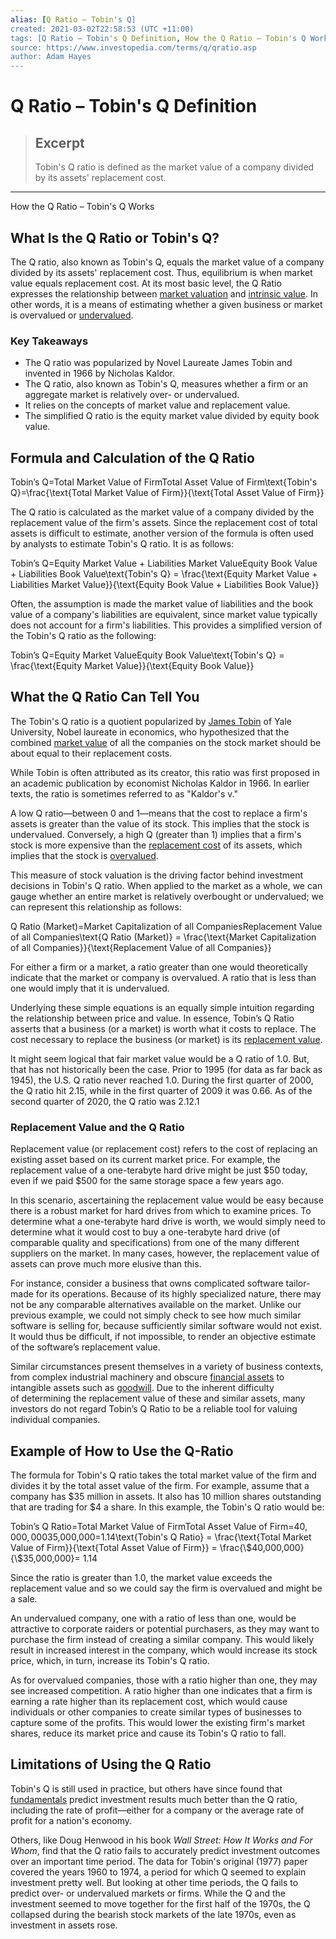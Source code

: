 ```yaml
---
alias: [Q Ratio – Tobin's Q]
created: 2021-03-02T22:58:53 (UTC +11:00)
tags: [Q Ratio – Tobin's Q Definition, How the Q Ratio – Tobin's Q Works]
source: https://www.investopedia.com/terms/q/qratio.asp
author: Adam Hayes
---
```


# Q Ratio – Tobin's Q Definition

> ## Excerpt
> Tobin's Q ratio is defined as the market value of a company divided by its assets' replacement cost.

---

How the Q Ratio – Tobin's Q Works
## What Is the Q Ratio or Tobin's Q?

The Q ratio, also known as Tobin's Q, equals the market value of a company divided by its assets' replacement cost. Thus, equilibrium is when market value equals replacement cost. At its most basic level, the Q Ratio expresses the relationship between [market valuation](https://www.investopedia.com/terms/m/marketvalue.asp) and [intrinsic value](https://www.investopedia.com/terms/i/intrinsicvalue.asp). In other words, it is a means of estimating whether a given business or market is overvalued or [undervalued](https://www.investopedia.com/terms/u/undervalued.asp).

### Key Takeaways

-   The Q ratio was popularized by Novel Laureate James Tobin and invented in 1966 by Nicholas Kaldor.
-   The Q ratio, also known as Tobin's Q, measures whether a firm or an aggregate market is relatively over- or undervalued.
-   It relies on the concepts of market value and replacement value.
-   The simplified Q ratio is the equity market value divided by equity book value.

## Formula and Calculation of the Q Ratio

Tobin’s Q\=Total Market Value of FirmTotal Asset Value of Firm\\text{Tobin's Q}=\\frac{\\text{Total Market Value of Firm}}{\\text{Total Asset Value of Firm}}

The Q ratio is calculated as the market value of a company divided by the replacement value of the firm's assets. Since the replacement cost of total assets is difficult to estimate, another version of the formula is often used by analysts to estimate Tobin's Q ratio. It is as follows:

Tobin’s Q\=Equity Market Value + Liabilities Market ValueEquity Book Value + Liabilities Book Value\\text{Tobin's Q} = \\frac{\\text{Equity Market Value + Liabilities Market Value}}{\\text{Equity Book Value + Liabilities Book Value}}

Often, the assumption is made the market value of liabilities and the book value of a company's liabilities are equivalent, since market value typically does not account for a firm's liabilities. This provides a simplified version of the Tobin's Q ratio as the following:

Tobin’s Q\=Equity Market ValueEquity Book Value\\text{Tobin's Q} = \\frac{\\text{Equity Market Value}}{\\text{Equity Book Value}}

## What the Q Ratio Can Tell You

The Tobin's Q ratio is a quotient popularized by [James Tobin](https://www.investopedia.com/terms/j/james-tobin.asp) of Yale University, Nobel laureate in economics, who hypothesized that the combined [market value](https://www.investopedia.com/terms/m/marketvalue.asp) of all the companies on the stock market should be about equal to their replacement costs.

While Tobin is often attributed as its creator, this ratio was first proposed in an academic publication by economist Nicholas Kaldor in 1966. In earlier texts, the ratio is sometimes referred to as "Kaldor's v."

A low Q ratio—between 0 and 1—means that the cost to replace a firm's assets is greater than the value of its stock. This implies that the stock is undervalued. Conversely, a high Q (greater than 1) implies that a firm's stock is more expensive than the [replacement cost](https://www.investopedia.com/terms/r/replacementcost.asp) of its assets, which implies that the stock is [overvalued](https://www.investopedia.com/terms/o/overvalued.asp).

This measure of stock valuation is the driving factor behind investment decisions in Tobin's Q ratio. When applied to the market as a whole, we can gauge whether an entire market is relatively overbought or undervalued; we can represent this relationship as follows:

Q Ratio (Market)\=Market Capitalization of all CompaniesReplacement Value of all Companies\\text{Q Ratio (Market)} = \\frac{\\text{Market Capitalization of all Companies}}{\\text{Replacement Value of all Companies}}

For either a firm or a market, a ratio greater than one would theoretically indicate that the market or company is overvalued. A ratio that is less than one would imply that it is undervalued.

Underlying these simple equations is an equally simple intuition regarding the relationship between price and value. In essence, Tobin’s Q Ratio asserts that a business (or a market) is worth what it costs to replace. The cost necessary to replace the business (or market) is its [replacement value](https://www.investopedia.com/terms/r/replacementcost.asp).

It might seem logical that fair market value would be a Q ratio of 1.0. But, that has not historically been the case. Prior to 1995 (for data as far back as 1945), the U.S. Q ratio never reached 1.0. During the first quarter of 2000, the Q ratio hit 2.15, while in the first quarter of 2009 it was 0.66. As of the second quarter of 2020, the Q ratio was 2.12.1

### Replacement Value and the Q Ratio

Replacement value (or replacement cost) refers to the cost of replacing an existing asset based on its current market price. For example, the replacement value of a one-terabyte hard drive might be just $50 today, even if we paid $500 for the same storage space a few years ago.

In this scenario, ascertaining the replacement value would be easy because there is a robust market for hard drives from which to examine prices. To determine what a one-terabyte hard drive is worth, we would simply need to determine what it would cost to buy a one-terabyte hard drive (of comparable quality and specifications) from one of the many different suppliers on the market. In many cases, however, the replacement value of assets can prove much more elusive than this.

For instance, consider a business that owns complicated software tailor-made for its operations. Because of its highly specialized nature, there may not be any comparable alternatives available on the market. Unlike our previous example, we could not simply check to see how much similar software is selling for, because sufficiently similar software would not exist. It would thus be difficult, if not impossible, to render an objective estimate of the software’s replacement value.

Similar circumstances present themselves in a variety of business contexts, from complex industrial machinery and obscure [financial assets](https://www.investopedia.com/terms/f/financialasset.asp) to intangible assets such as [goodwill](https://www.investopedia.com/terms/g/goodwill.asp). Due to the inherent difficulty of determining the replacement value of these and similar assets, many investors do not regard Tobin’s Q Ratio to be a reliable tool for valuing individual companies.

## Example of How to Use the Q-Ratio

The formula for Tobin's Q ratio takes the total market value of the firm and divides it by the total asset value of the firm. For example, assume that a company has $35 million in assets. It also has 10 million shares outstanding that are trading for $4 a share. In this example, the Tobin's Q ratio would be:

Tobin’s Q Ratio\=Total Market Value of FirmTotal Asset Value of Firm\=$40,000,000$35,000,000\=1.14\\text{Tobin's Q Ratio} = \\frac{\\text{Total Market Value of Firm}}{\\text{Total Asset Value of Firm}} = \\frac{\\$40,000,000}{\\$35,000,000}= 1.14

Since the ratio is greater than 1.0, the market value exceeds the replacement value and so we could say the firm is overvalued and might be a sale.

An undervalued company, one with a ratio of less than one, would be attractive to corporate raiders or potential purchasers, as they may want to purchase the firm instead of creating a similar company. This would likely result in increased interest in the company, which would increase its stock price, which, in turn, increase its Tobin's Q ratio.

As for overvalued companies, those with a ratio higher than one, they may see increased competition. A ratio higher than one indicates that a firm is earning a rate higher than its replacement cost, which would cause individuals or other companies to create similar types of businesses to capture some of the profits. This would lower the existing firm's market shares, reduce its market price and cause its Tobin's Q ratio to fall.

## Limitations of Using the Q Ratio

Tobin's Q is still used in practice, but others have since found that [fundamentals](https://www.investopedia.com/terms/f/fundamentals.asp) predict investment results much better than the Q ratio, including the rate of profit—either for a company or the average rate of profit for a nation's economy.

Others, like Doug Henwood in his book _Wall Street: How It Works and For Whom_, find that the Q ratio fails to accurately predict investment outcomes over an important time period. The data for Tobin's original (1977) paper covered the years 1960 to 1974, a period for which Q seemed to explain investment pretty well. But looking at other time periods, the Q fails to predict over- or undervalued markets or firms. While the Q and the investment seemed to move together for the first half of the 1970s, the Q collapsed during the bearish stock markets of the late 1970s, even as investment in assets rose.
